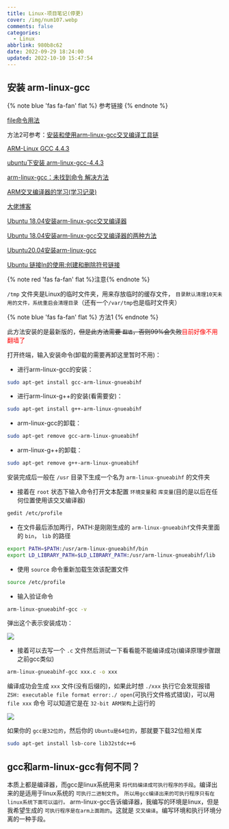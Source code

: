 ```yaml
---
title: Linux-项目笔记(停更)
cover: /img/num107.webp
comments: false
categories:
  - Linux
abbrlink: 980b8c62
date: 2022-09-29 18:24:00
updated: 2022-10-10 15:47:54
---
```

##  安装 arm-linux-gcc

{% note blue 'fas fa-fan' flat %} 参考链接 {% endnote %}

[file命令用法](http://t.zoukankan.com/kex1n-p-5716752.html)

方法2可参考：[安装和使用arm-linux-gcc交叉编译工具链](https://blog.51cto.com/u_13640625/4906785)

[ARM-Linux GCC 4.4.3](http://www.friendlyelec.com.cn/download.asp)

[ubuntu下安装 arm-linux-gcc-4.4.3](https://blog.csdn.net/weixin_33766805/article/details/85674510)

[arm-linux-gcc：未找到命令 解决方法](https://blog.csdn.net/m0_67402731/article/details/126326142)

[ARM交叉编译器的学习(学习记录)](https://blog.csdn.net/weixin_39328406/article/details/117202335)

[大佬博客](http://chanpinxue.cn/archives/category/os/linux)

[Ubuntu 18.04安装arm-linux-gcc交叉编译器](https://blog.csdn.net/qq_40748967/article/details/122209445)

[Ubuntu 18.04安装arm-linux-gcc交叉编译器的两种方法](https://cloud.tencent.com/developer/article/1826545?from=15425)

[Ubuntu20.04安装arm-linux-gcc](https://blog.csdn.net/weixin_51082062/article/details/123764417)

[Ubuntu 链接ln的使用:创建和删除符号链接](http://t.zoukankan.com/dancesir-p-7229754.html)

{% note red 'fas fa-fan' flat %}注意{% endnote %}

`/tmp` 文件夹是Linux的临时文件夹，用来存放临时的缓存文件， `目录默认清理10天未用的文件，系统重启会清理目录`（还有一个`/var/tmp`也是临时文件夹）

{% note blue 'fas fa-fan' flat %} 方法1 {% endnote %}

此方法安装的是最新版的，<del>但是此方法需要 `翻墙`，否则99%会失败</del><span style="color:red;">目前好像不用翻墙了</span>

打开终端，输入安装命令(卸载的需要再卸这里暂时不用)：

- 进行arm-linux-gcc的安装：

```bash
sudo apt-get install gcc-arm-linux-gnueabihf
```

- 进行arm-linux-g++的安装(看需要安)：

```bash
sudo apt-get install g++-arm-linux-gnueabihf
```

- arm-linux-gcc的卸载：

```bash
sudo apt-get remove gcc-arm-linux-gnueabihf
```

- arm-linux-g++的卸载：

```bash
sudo apt-get remove g++-arm-linux-gnueabihf
```

安装完成后一般在 `/usr` 目录下生成一个名为 `arm-linux-gnueabihf` 的文件夹

- 接着在 `root` 状态下输入命令打开文本配置 `环境变量`和 `库变量`(目的是以后在任何位置使用该交叉编译器)

```bash
gedit /etc/profile
```

- 在文件最后添加两行，PATH:是刚刚生成的 `arm-linux-gnueabihf`文件夹里面的 `bin`， `lib` 的路径

```bash
export PATH=$PATH:/usr/arm-linux-gnueabihf/bin
export LD_LIBRARY_PATH=$LD_LIBRARY_PATH:/usr/arm-linux-gnueabihf/lib
```

- 使用 `source` 命令重新加载生效该配置文件

```bash
source /etc/profile
```

- 输入验证命令

```bash
arm-linux-gnueabihf-gcc -v
```

弹出这个表示安装成功：

![](https://image-1309791158.cos.ap-guangzhou.myqcloud.com/其他/QQ截图20221008233246.jpg)

- 接着可以去写一个 `.c` 文件然后测试一下看看能不能编译成功(编译原理步骤跟之前gcc类似)

```bash
arm-linux-gnueabihf-gcc xxx.c -o xxx
```

编译成功会生成 `xxx` 文件(没有后缀的)，如果此时想 `./xxx` 执行它会发现报错 `ZSH: executable file format error:./ open`(可执行文件格式错误)，可以用 `file xxx` 命令 可以知道它是在 `32-bit ARM架构`上运行的

![](https://image-1309791158.cos.ap-guangzhou.myqcloud.com/其他/QQ截图20221008235233.jpg)

如果你的 `gcc是32位的`，然后你的 `Ubuntu是64位的`，那就要下载32位相关库

```bash
sudo apt-get install lsb-core lib32stdc++6
```



##  gcc和arm-linux-gcc有何不同？

本质上都是编译器，而gcc是linux系统用来 `将代码编译成可执行程序的手段`。编译出来的是适用于linux系统的 `可执行二进制文件`。 `所以用gcc编译出来的可执行程序只有在linux系统下面可以运行。` arm-linux-gcc告诉编译器，我编写的环境是linux，但是我希望生成的 `可执行程序是在arm上面跑的`。这就是 `交叉编译`。编写环境和执行环境分离的一种手段。
